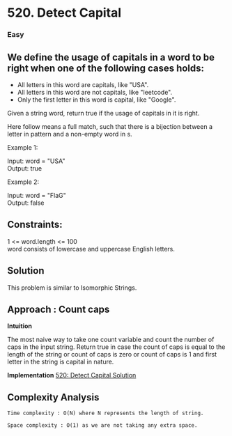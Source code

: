 # 520. Detect Capital

### Easy

## We define the usage of capitals in a word to be right when one of the following cases holds:

* All letters in this word are capitals, like "USA".
* All letters in this word are not capitals, like "leetcode".
* Only the first letter in this word is capital, like "Google".

Given a string word, return true if the usage of capitals in it is right.

Here follow means a full match, such that there is a bijection between a letter in pattern and a non-empty word in s.

Example 1:

Input: word = "USA" <br/>
Output: true

Example 2:

Input: word = "FlaG" <br/>
Output: false

## Constraints:

1 <= word.length <= 100 <br/>
word consists of lowercase and uppercase English letters.

## Solution

This problem is similar to Isomorphic Strings.

## Approach : Count caps

**Intuition**

The most naive way to take one count variable and count the number of caps in the input string. Return true in case the
count of caps is equal to the length of the string or count of caps is zero or count of caps is 1 and first letter in
the string is capital in nature.

**Implementation**
[520: Detect Capital Solution](../../../../src/main/java/daily_leetcode_challenge/DetectCapital.java)  <br/>

## Complexity Analysis

    Time complexity : O(N) where N represents the length of string.

    Space complexity : O(1) as we are not taking any extra space.